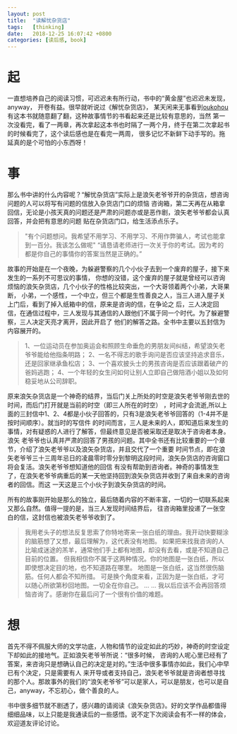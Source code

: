 ```yaml
---
layout: post
title:  "读解忧杂货店"
tags:   [thinking]
date:   2018-12-25 16:07:42 +0800
categories: [读后感, book]
---
```


# 起
一直想培养自己的阅读习惯，可迟迟未有所行动，书中的“黄金屋”也迟迟未发现，anyway， 开卷有益。很早就听说过《解忧杂货店》，
某天闲来无事看到[oukohou](https://oukohou.github.io/)有这本书就随意翻了翻，这种故事情节的书看起来还是比较有意思的，当然
第一次没看完，看了一两章，再次拿起这本书也时隔了一两个月，终于在第二次拿起书的时候看完了，这个读后感也是在看完一两周，
很多记忆不新鲜下动手写的。拖延真的是个可怕的小东西呀！

# 事
那么书中讲的什么内容呢？“解忧杂货店”实际上是浪矢老爷爷开的杂货店，想咨询问题的人可以将写有问题的信放入杂货店门口的烦恼
咨询箱，第二天再在从箱拿回信，无论是小孩天真的问题还是严肃的问题亦或是恶作剧，浪矢老爷爷都会认真回答，并会把有意思的问题
贴在杂货店门口，给生活添点乐子。

> "有个问题想问。我希望不用学习、不用学习、不用作弊骗人，考试也能拿到一百分。我该怎么做呢"
“请恳请老师进行一次关于你的考试。因为考的都是你自己的事情你的答案当然是正确的。”

故事的开始是在一个夜晚，为躲避警察的几个小伙子去到一个废弃的屋子，接下来发生的一系列不可思议的事情，
你想的没错，这个废弃的屋子就是曾经可以咨询烦恼的浪矢杂货店，几个小伙子的性格比较突出，一个大哥领着两个小弟，大哥果断，
小弟，一个感性，一个中立，但三个都是生性善良之人，当三人进入屋子关上门后，看到了掉入纸箱中的信，原来是咨询的信，在争论之
后，三人决定回信，在通信过程中，三人发现与其通信的人跟他们不属于同一个时代。为了躲避警察，三人决定天亮才离开，因此开启了
他们的解答之路。全书中主要以五封信为内容展开的。

>1、一位运动员在参加奥运会和照顾生命垂危的男朋友间纠结，希望浪矢老爷爷能给他指条明路；
2、一名不得志的歌手询问是否应该坚持追求音乐，还是回家继承鱼松店；
3、一个喜欢披头士的男孩咨询是否应该跟着破产的爸妈逃跑；
4、一个年轻的女生问如何让别人立即自己做陪酒小姐以及如何稳妥地从公司辞职。

原来浪矢杂货店是一个神奇的结界，当后门关上所处的时空是浪矢老爷爷刚去世的时间，而后门打开就是当前的时空（即三人所在的时空）
，时间才会流逝,所以上面的三封信中1、2、4都是小伙子回答的，只有3是浪矢老爷爷回答的（1-4并不是按时间顺序）。就当时的写信件
的时间而言，三人是未来的人，即知道后来发生的事情，对有疑惑的人进行了解答，但最终意见是否被采取还是取决于咨询者本身。浪矢
老爷爷也认真并严肃的回答了男孩的问题。其中全书还有比较重要的一个章节，介绍了浪矢老爷爷以及浪矢杂货店，并且交代了一个重要
时间节点，即在浪矢老爷爷三十三周年忌日的凌晨零时零分到黎明这段时间，浪矢杂货店的咨询窗口将会复活。浪矢老爷爷想知道他的回信
有没有帮助到咨询者。神奇的事情发生了，在浪矢老爷爷病重后的某一天他坚持回到浪矢杂货店并收到了来自未来的咨询者的回信。而这
一天这是三个小伙子到浪矢杂货店的时间。

所有的故事刚开始是那么的独立，最后随着内容的不断丰富，一切的一切联系起来又那么自然。值得一提的是，当三人发现时间结界后，
往咨询箱里投递了一张空白的信，这封信也被浪矢老爷爷收到了。

>我用老头子的想法反复思索了你特地寄来一张白纸的理由。我开动快要糊涂的脑筋想了又想，最后理解为，这代表没有地图。
如果把来找我咨询的人比喻成迷途的羔羊，通常他们手上都有地图，却没有去看，或是不知道自己目前的位置。
但我相信你不属于这两种情况。你的地图是一张白纸，所以即使想决定目的地，也不知道路在哪里。
地图是一张白纸，这当然很伤脑筋。任何人都会不知所措。
可是换个角度来看，正因为是一张白纸，才可以随心所欲第秒回地图。一切全在你自己。
... ...
我以后应该不会再回答烦恼咨询了。感谢你在最后问了一个很有价值的难题。

# 想
首先不得不佩服大师的文学功底，人物和情节的设定如此的巧妙，神奇的时空设定下却如此的接地气。正如浪矢老爷爷所说：“很多时候，
咨询的人呢心里已经有了答案，来咨询只是想确认自己的决定是对的。”生活中很多事情亦如此，我们心中早已有个决定，只是需要有人
来开导或者支持自己，浪矢老爷爷就是咨询者想寻找的那个人。那故事外的我们的“浪矢老爷爷”可以是家人，可以是朋友，也可以是自
己，anyway，不忘初心，做个善良的人。

书中很多细节就不剧透了，感兴趣的请阅读《浪矢杂货店》。好的文学作品都值得细细品味，以上只能是我通读后的一些感悟。说不定下次阅读会有不一样的体会，
欢迎道友评论讨论。

